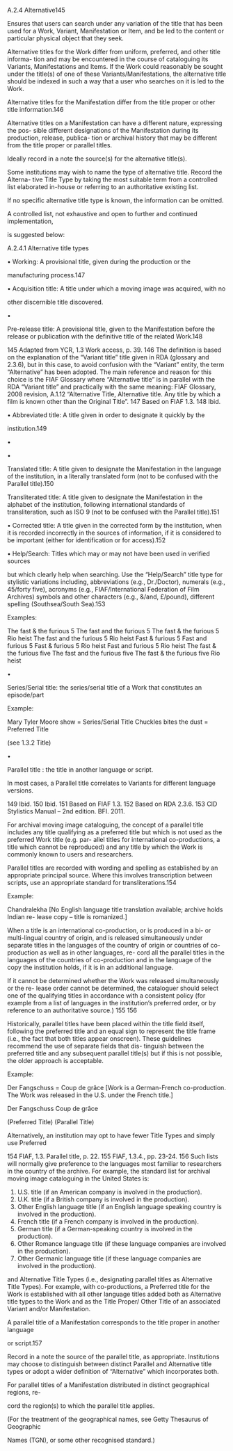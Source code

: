A.2.4 Alternative145

Ensures that users can search under any variation of the title that has been used for
a Work, Variant, Manifestation or Item, and be led to the content or particular physical
object that they seek.

Alternative titles for the Work differ from uniform, preferred, and other title informa-
tion and may be encountered in the course of cataloguing its Variants, Manifestations
and  Items.  If  the  Work  could  reasonably  be  sought  under  the  title(s)  of  one  of  these
Variants/Manifestations, the alternative title should be indexed in such a way that a user
who searches on it is led to the Work.

Alternative titles for the Manifestation differ from the title proper or other title information.146

Alternative titles on a Manifestation can have a different nature, expressing the pos-
sible different designations of the Manifestation during its production, release, publica-
tion or archival history that may be different from the title proper or parallel titles.

Ideally record in a note the source(s) for the alternative title(s).

Some institutions may wish to name the type of alternative title. Record the Alterna-
tive Title Type by taking the most suitable term from a controlled list elaborated in-house
or referring to an authoritative existing list.

If no specific alternative title type is known, the information can be omitted.

A controlled list, not exhaustive and open to further and continued implementation,

is suggested below:

A.2.4.1 Alternative title types

•	 Working: A provisional title, given during the production or the

manufacturing process.147

•	 Acquisition title: A title under which a moving image was acquired, with no

other discernible title discovered.

•

Pre-release title: A provisional title, given to the Manifestation before the
release or publication with the definitive title of the related Work.148

145  Adapted from YCR, 1.3 Work access, p. 39.
146  The definition is based on the explanation of the “Variant title” title given in RDA (glossary and 2.3.6), but
in this case, to avoid confusion with the “Variant” entity, the term “Alternative” has been adopted. The main
reference and reason for this choice is the FIAF Glossary where “Alternative title” is in parallel with the RDA
“Variant title” and practically with the same meaning: FIAF Glossary, 2008 revision, A.1.12 “Alternative Title,
Alternative title. Any title by which a film is known other than the Original Title”.
147  Based on FIAF 1.3.
148  Ibid.



•	 Abbreviated title: A title given in order to designate it quickly by the

institution.149

•

•

Translated title: A title given to designate the Manifestation in the language
of the institution, in a literally translated form (not to be confused with the
Parallel title).150

Transliterated title: A title given to designate the Manifestation in
the alphabet of the institution, following international standards of
transliteration, such as ISO 9 (not to be confused with the Parallel title).151

•	 Corrected title: A title given in the corrected form by the institution, when it
is recorded incorrectly in the sources of information, if it is considered to be
important (either for identification or for access).152

•	 Help/Search: Titles which may or may not have been used in verified sources

but which clearly help when searching. Use the “Help/Search” title type for
stylistic variations including, abbreviations (e.g., Dr./Doctor), numerals (e.g.,
45/forty five), acronyms (e.g., FIAF/International Federation of Film Archives)
symbols and other characters (e.g., &/and, £/pound), different spelling
(Southsea/South Sea).153

Examples:

The fast & the furious 5
The fast and the furious 5
The fast & the furious 5 Rio heist
The fast and the furious 5 Rio heist
Fast & furious 5
Fast and furious 5
Fast & furious 5 Rio heist
Fast and furious 5 Rio heist
The fast & the furious five
The fast and the furious five
The fast & the furious five Rio heist

•

Series/Serial title: the series/serial title of a Work that constitutes an episode/part

Example:

Mary Tyler Moore show = Series/Serial Title
Chuckles bites the dust = Preferred Title

(see 1.3.2 Title)

•

Parallel title : the title in another language or script.

In most cases, a Parallel title correlates to Variants for different language versions.

149  Ibid.
150  Ibid.
151  Based on FIAF 1.3.
152  Based on RDA 2.3.6.
153  CID Stylistics Manual – 2nd edition. BFI. 2011.



For archival moving image cataloguing, the concept of a parallel title includes any title
qualifying as a preferred title but which is not used as the preferred Work title (e.g. par-
allel titles for international co-productions, a title which cannot be reproduced) and any
title by which the Work is commonly known to users and researchers.

Parallel titles are recorded with wording and spelling as established by an appropriate
principal source. Where this involves transcription between scripts, use an appropriate
standard for transliterations.154

Example:

Chandralekha
[No English language title translation available; archive holds Indian re-
lease copy – title is romanized.]

When a title is an international co-production, or is produced in a bi- or multi-lingual
country of origin, and is released simultaneously under separate titles in the languages
of the country of origin or countries of co-production as well as in other languages, re-
cord all the parallel titles in the languages of the countries of co-production and in the
language of the copy the institution holds, if it is in an additional language.

If it cannot be determined whether the Work was released simultaneously or the re-
lease  order  cannot  be  determined,  the  cataloguer  should  select  one  of  the  qualifying
titles in accordance with a consistent policy (for example from a list of languages in the
institution’s preferred order, or by reference to an authoritative source.) 155 156

Historically, parallel titles have been placed within the title field itself, following the
preferred  title  and  an  equal  sign  to  represent  the  title  frame  (i.e.,  the  fact  that  both
titles appear onscreen). These guidelines recommend the use of separate fields that dis-
tinguish between the preferred title and any subsequent parallel title(s) but if this is not
possible, the older approach is acceptable.

Example:

Der Fangschuss = Coup de grâce
[Work is a German-French co-production. The Work was released in the U.S. under
the French title.]

Der Fangschuss
Coup de grâce

(Preferred Title)
(Parallel Title)

Alternatively, an institution may opt to have fewer Title Types and simply use Preferred

154  FIAF, 1.3. Parallel title, p. 22.
155  FIAF, 1.3.4., pp. 23-24.
156  Such lists will normally give preference to the languages most familiar to researchers in the country of the
archive. For example, the standard list for archival moving image cataloguing in the United States is:
1. U.S. title (if an American company is involved in the production).
2. U.K. title (if a British company is involved in the production).
3. Other English language title (if an English language speaking country is involved in the production).
4. French title (if a French company is involved in the production).
5. German title (if a German-speaking country is involved in the production).
6. Other Romance language title (if these language companies are involved in the production).
7. Other Germanic language title (if these language companies are involved in the production).



and Alternative Title Types (i.e., designating parallel titles as Alternative Title Types). For
example, with co-productions, a Preferred title for the Work is established with all other
language titles added both as Alternative title types to the Work and as the Title Proper/
Other Title of an associated Variant and/or Manifestation.

A parallel title of a Manifestation corresponds to the title proper in another language

or script.157

Record  in  a  note  the  source  of  the  parallel  title,  as  appropriate.  Institutions  may
choose  to  distinguish  between  distinct  Parallel  and  Alternative  title  types  or  adopt  a
wider definition of “Alternative” which incorporates both.

For parallel titles of a Manifestation distributed in distinct geographical regions, re-

cord the region(s) to which the parallel title applies.

(For the treatment of the geographical names, see Getty Thesaurus of Geographic

Names (TGN), or some other recognised standard.)
